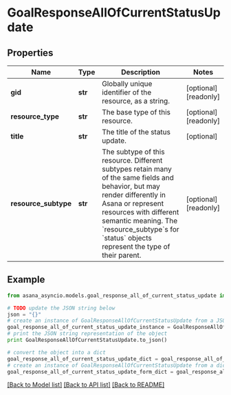# GoalResponseAllOfCurrentStatusUpdate


## Properties

Name | Type | Description | Notes
------------ | ------------- | ------------- | -------------
**gid** | **str** | Globally unique identifier of the resource, as a string. | [optional] [readonly] 
**resource_type** | **str** | The base type of this resource. | [optional] [readonly] 
**title** | **str** | The title of the status update. | [optional] 
**resource_subtype** | **str** | The subtype of this resource. Different subtypes retain many of the same fields and behavior, but may render differently in Asana or represent resources with different semantic meaning. The &#x60;resource_subtype&#x60;s for &#x60;status&#x60; objects represent the type of their parent. | [optional] [readonly] 

## Example

```python
from asana_asyncio.models.goal_response_all_of_current_status_update import GoalResponseAllOfCurrentStatusUpdate

# TODO update the JSON string below
json = "{}"
# create an instance of GoalResponseAllOfCurrentStatusUpdate from a JSON string
goal_response_all_of_current_status_update_instance = GoalResponseAllOfCurrentStatusUpdate.from_json(json)
# print the JSON string representation of the object
print GoalResponseAllOfCurrentStatusUpdate.to_json()

# convert the object into a dict
goal_response_all_of_current_status_update_dict = goal_response_all_of_current_status_update_instance.to_dict()
# create an instance of GoalResponseAllOfCurrentStatusUpdate from a dict
goal_response_all_of_current_status_update_form_dict = goal_response_all_of_current_status_update.from_dict(goal_response_all_of_current_status_update_dict)
```
[[Back to Model list]](../README.md#documentation-for-models) [[Back to API list]](../README.md#documentation-for-api-endpoints) [[Back to README]](../README.md)


